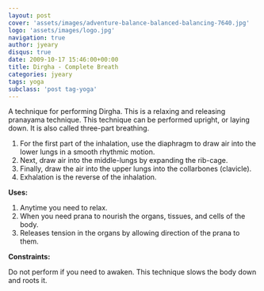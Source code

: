 ```yaml
---
layout: post
cover: 'assets/images/adventure-balance-balanced-balancing-7640.jpg'
logo: 'assets/images/logo.jpg'
navigation: true
author: jyeary
disqus: true
date: 2009-10-17 15:46:00+00:00
title: Dirgha - Complete Breath
categories: jyeary
tags: yoga
subclass: 'post tag-yoga'
---
```


A technique for performing Dirgha. This is a relaxing and releasing pranayama technique. This technique can be performed upright, or laying down. It is also called three-part breathing.  


  1. For the first part of the inhalation, use the diaphragm to draw air into the lower lungs in a smooth rhythmic motion.
  2. Next, draw air into the middle-lungs by expanding the rib-cage.
  3. Finally, draw the air into the upper lungs into the collarbones (clavicle).
  4. Exhalation is the reverse of the inhalation.  

**Uses:**  


  1. Anytime you need to relax.
  2. When you need prana to nourish the organs, tissues, and cells of the body.
  3. Releases tension in the organs by allowing direction of the prana to them.  

**Constraints:**  
  
Do not perform if you need to awaken. This technique slows the body down and roots it.
